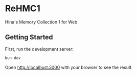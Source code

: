 # ReHMC1

Hina's Memory Collection 1 for Web


## Getting Started

First, run the development server:

```bash
bun dev
```

Open [http://localhost:3000](http://localhost:3000) with your browser to see the result.